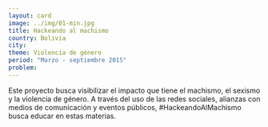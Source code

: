 ```yaml
---
layout: card
image: ../img/01-min.jpg
title: Hackeando al machismo
country: Bolivia
city:
theme: Violencia de género
period: "Marzo - septiembre 2015"
problem:
---
```


Este proyecto busca visibilizar el impacto que tiene el machismo, el sexismo y la violencia de género. A través del uso de las redes sociales, alianzas con medios de comunicación y eventos públicos, #HackeandoAlMachismo busca educar en estas materias.
